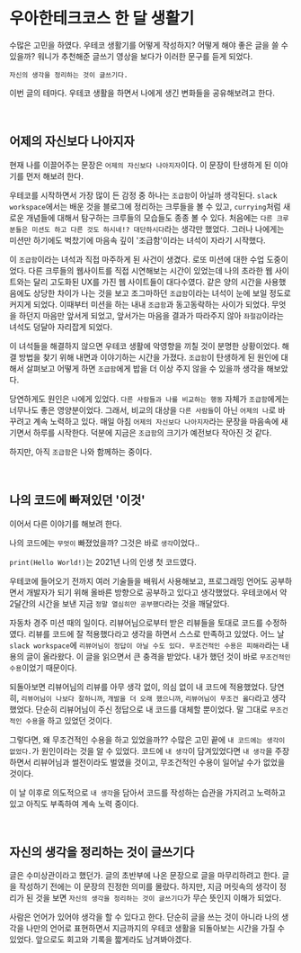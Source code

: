 # 우아한테크코스 한 달 생활기

수많은 고민을 하였다. 우테코 생활기를 어떻게 작성하지? 어떻게 해야 좋은 글을 쓸 수 있을까? 워니가 추천해준 글쓰기 영상을 보다가 이러한 문구를 듣게 되었다.

`자신의 생각을 정리하는 것이 글쓰기다.`

이번 글의 테마다. 우테코 생활을 하면서 나에게 생긴 변화들을 공유해보려고 한다.

<br>

## 어제의 자신보다 나아지자

현재 나를 이끌어주는 문장은 `어제의 자신보다 나아지자`이다. 이 문장이 탄생하게 된 이야기를 먼저 해보려 한다.

우테코를 시작하면서 가장 많이 든 감정 중 하나는 `조급함`이 아닐까 생각된다. `slack workspace`에서는 배운 것을 블로그에 정리하는 크루들을 볼 수 있고, `currying`처럼 새로운 개념들에 대해서 탐구하는 크루들의 모습들도 종종 볼 수 있다. 처음에는 `다른 크루분들은 미션도 하고 다른 것도 하시네!? 대단하시다`라는 생각만 했었다. 그러나 나에게는 미션만 하기에도 벅찼기에 마음속 깊이 '조급함'이라는 녀석이 자라기 시작했다.

이 `조급함`이라는 녀석과 직접 마주하게 된 사건이 생겼다. 로또 미션에 대한 수업 도중이었다. 다른 크루들의 웹사이트를 직접 시연해보는 시간이 있었는데 나의 초라한 웹 사이트와는 달리 고도화된 UX를 가진 웹 사이트들이 대다수였다. 같은 양의 시간을 사용했음에도 상당한 차이가 나는 것을 보고 조그마하던 `조급함`이라는 녀석이 눈에 보일 정도로 커지게 되었다. 이때부터 미션을 하는 내내 `조급함`과 동고동락하는 사이가 되었다. 무엇을 하던지 마음만 앞서게 되었고, 앞서가는 마음을 결과가 따라주지 않아 `좌절감`이라는 녀석도 덩달아 자리잡게 되었다.

이 녀석들을 해결하지 않으면 우테코 생활에 악영향을 끼칠 것이 분명한 상황이었다. 해결 방법을 찾기 위해 내면과 이야기하는 시간을 가졌다. `조급함`이 탄생하게 된 원인에 대해서 살펴보고 어떻게 하면 `조급함`에게 밥을 더 이상 주지 않을 수 있을까 생각을 해보았다.

당연하게도 원인은 `나`에게 있었다. `다른 사람들과 나를 비교하는 행동` 자체가 `조급함`에게는 너무나도 좋은 영양분이었다. 그래서, 비교의 대상을 `다른 사람들`이 아닌 `어제의 나`로 바꾸려고 계속 노력하고 있다. 매일 아침 `어제의 자신보다 나아지자`라는 문장을 마음속에 새기면서 하루를 시작한다. 덕분에 지금은 `조급함`의 크기가 예전보다 작아진 것 같다.

하지만, 아직 `조급함`은 나와 함께하는 중이다.

<br>

## 나의 코드에 빠져있던 '이것'

이어서 다른 이야기를 해보려 한다.

나의 코드에는 `무엇이` 빠졌었을까? 그것은 바로 `생각`이었다..

`print(Hello World!)`는 2021년 나의 인생 첫 코드였다.

우테코에 들어오기 전까지 여러 기술들을 배워서 사용해보고, 프로그래밍 언어도 공부하면서 개발자가 되기 위해 올바른 방향으로 공부하고 있다고 생각했었다. 우테코에서 약 2달간의 시간을 보낸 지금 `정말 열심히만 공부했다`라는 것을 깨달았다.

자동차 경주 미션 때의 일이다. 리뷰어님으로부터 받은 리뷰들을 토대로 코드를 수정하였다. 리뷰를 코드에 잘 적용했다라고 생각을 하면서 스스로 만족하고 있었다. 어느 날 `slack workspace`에 `리뷰어님이 정답이 아닐 수도 있다. 무조건적인 수용은 피해라`라는 내용의 글이 올라왔다. 이 글을 읽으면서 큰 충격을 받았다. 내가 했던 것이 바로 `무조건적인 수용`이었기 때문이다.

되돌아보면 리뷰어님의 리뷰를 아무 생각 없이, 의심 없이 내 코드에 적용했었다. 당연히, `리뷰어님이 나보다 잘하니까`, `개발을 더 오래 했으니까`, `리뷰어님이 무조건 옳다`라고 생각했었다. 단순히 리뷰어님이 주신 정답으로 내 코드를 대체할 뿐이었다. 말 그대로 `무조건적인 수용`을 하고 있었던 것이다.

그렇다면, 왜 무조건적인 수용을 하고 있었을까?? 수많은 고민 끝에 `내 코드에는 생각이 없었다.`가 원인이라는 것을 알 수 있었다. 코드에 `내 생각`이 담겨있었다면 `내 생각`을 주장하면서 리뷰어님과 썰전이라도 벌였을 것이고, 무조건적인 수용이 일어날 수가 없었을 것이다.

이 날 이후로 의도적으로 `내 생각`을 담아서 코드를 작성하는 습관을 가지려고 노력하고 있고 아직도 부족하여 계속 노력 중이다.

<br>

## 자신의 생각을 정리하는 것이 글쓰기다

글은 수미상관이라고 했던가. 글의 초반부에 나온 문장으로 글을 마무리하려고 한다. 글을 작성하기 전에는 이 문장의 진정한 의미를 몰랐다. 하지만, 지금 머릿속의 생각이 정리가 된 것을 보면 `자신의 생각을 정리하는 것이 글쓰기다`가 무슨 뜻인지 이해가 되었다.

사람은 언어가 있어야 생각을 할 수 있다고 한다. 단순히 글을 쓰는 것이 아니라 나의 생각을 나만의 언어로 표현하면서 지금까지의 우테코 생활을 되돌아보는 시간을 가질 수 있었다. 앞으로도 회고와 기록을 짧게라도 남겨봐야겠다.
